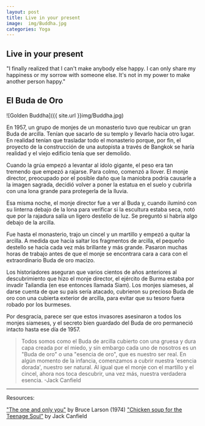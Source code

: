 ```yaml
---
layout: post
title: Live in your present
image:  img/Buddha.jpg
categories: Yoga
---
```


## Live in your present

"I finally realized that I can't make anybody else happy. I can only share my happiness or my sorrow with someone else. 
It's not in my power to make another person happy."

## El Buda de Oro

![Golden Buddha]({{ site.url }}img/Buddha.jpg)

En 1957, un grupo de monjes de un monasterio tuvo que reubicar un gran Buda de arcilla. Tenían que sacarlo de su templo y llevarlo hacia otro lugar. En realidad tenían que trasladar todo el monasterio porque, por fin, el proyecto de la construcción de una autopista a través de Bangkok se haría realidad y el viejo edificio tenía que ser demolido.

Cuando la grúa empezó a levantar al ídolo gigante, el peso era tan tremendo que empezó a rajarse. Para colmo, comenzó a llover. El monje director, preocupado por el posible daño que la maniobra podría causarle a la imagen sagrada, decidió volver a poner la estatua en el suelo y cubrirla con una lona grande para protegerla de la lluvia.

Esa misma noche, el monje director fue a ver al Buda y, cuando iluminó con su linterna debajo de la lona para verificar si la escultura estaba seca, notó que por la rajadura salía un ligero destello de luz. Se preguntó si habría algo debajo de la arcilla.

Fue hasta el monasterio, trajo un cincel y un martillo y empezó a quitar la arcilla. A medida que hacía saltar los fragmentos de arcilla, el pequeño destello se hacía cada vez más brillante y más grande. Pasaron muchas horas de trabajo antes de que el monje se encontrara cara a cara con el extraordinario Buda de oro macizo.

Los historiadores aseguran que varios cientos de años anteriores al descubrimiento que hizo el monje director, el ejército de Burma estaba por invadir Tailandia (en ese entonces llamada Siam). Los monjes siameses, al darse cuenta de que su país sería atacado, cubrieron su precioso Buda de oro con una cubierta exterior de arcilla, para evitar que su tesoro fuera robado por los burmeses.

Por desgracia, parece ser que estos invasores asesinaron a todos los monjes siameses, y el secreto bien guardado del Buda de oro permaneció intacto hasta ese día de 1957.

> Todos somos como el Buda de arcilla cubierto con una gruesa y dura capa creada por el miedo, y sin embargo cada uno de nosotros es un "Buda de oro" o una "esencia de oro", que es nuestro ser real. En algún momento de la infancia, comenzamos a cubrir nuestra 'esencia dorada', nuestro ser natural. Al igual que el monje con el martillo y el cincel, ahora nos toca descubrir, una vez más, nuestra verdadera esencia.
-Jack Canfield

_____

Resources: 

["The one and only you"](https://archive.org/stream/oneonlyyou00lars) by Bruce Larson (1974)
["Chicken soup for the Teenage Soul"](https://www.amazon.com/Chicken-Soup-Soul-20th-Anniversary-ebook/dp/B012YEQS3W) by Jack Canfield

